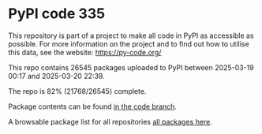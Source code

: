 # PyPI code 335

This repository is part of a project to make all code in PyPI as accessible as possible. For more information 
on the project and to find out how to utilise this data, see the website: https://py-code.org/

This repo contains 26545 packages uploaded to PyPI between 
2025-03-19 00:17 and 2025-03-20 22:39.

The repo is 82% (21768/26545) complete.

Package contents can be found [in the code branch](https://github.com/pypi-data/pypi-mirror-335/tree/code/packages).

A browsable package list for all repositories [all packages here](https://py-code.org/repositories/pypi-mirror-335).


